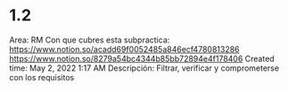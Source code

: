 # 1.2

Area: RM
Con que cubres esta subpractica: https://www.notion.so/acadd69f0052485a846ecf4780813286 
https://www.notion.so/8279a54bc4344b85bb72894e4f178406 
Created time: May 2, 2022 1:17 AM
Descripción: Filtrar, verificar y comprometerse con los requisitos